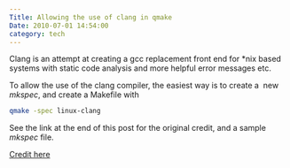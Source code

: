 ```yaml
---
Title: Allowing the use of clang in qmake
Date: 2010-07-01 14:54:00
category: tech
---
```




Clang is an attempt at creating a gcc replacement front end for \*nix
based systems with static code analysis and more helpful error messages
etc.

To allow the use of the clang compiler, the easiest way is to create a 
new *mkspec*, and create a Makefile with


``` bash
qmake -spec linux-clang
```


See the link at the end of this post for the original credit, and a
sample *mkspec* file.

[Credit here](https://www.freehackers.org/thomas/2010/01/10/playing-with-clang-and-qt/)
